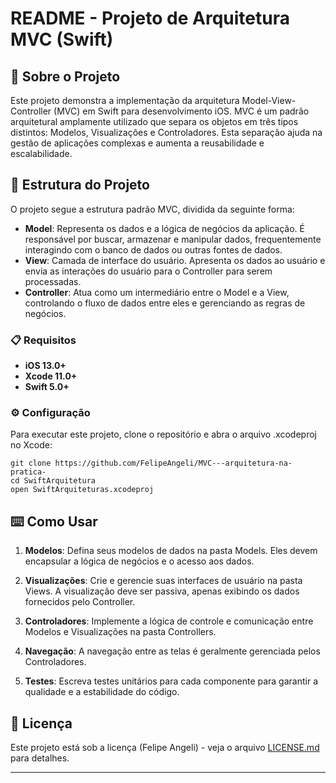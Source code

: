 # README - Projeto de Arquitetura MVC (Swift)


## 🚀 Sobre o Projeto

Este projeto demonstra a implementação da arquitetura Model-View-Controller (MVC) em Swift para desenvolvimento iOS. MVC é um padrão arquitetural amplamente utilizado que separa os objetos em três tipos distintos: Modelos, Visualizações e Controladores. Esta separação ajuda na gestão de aplicações complexas e aumenta a reusabilidade e escalabilidade.


## 🚀 Estrutura do Projeto

O projeto segue a estrutura padrão MVC, dividida da seguinte forma:

*  **Model**:  Representa os dados e a lógica de negócios da aplicação. É responsável por buscar, armazenar e manipular dados, frequentemente interagindo com o banco de dados ou outras fontes de dados.
*  **View**: Camada de interface do usuário. Apresenta os dados ao usuário e envia as interações do usuário para o Controller para serem processadas.
*  **Controller**: Atua como um intermediário entre o Model e a View, controlando o fluxo de dados entre eles e gerenciando as regras de negócios.


### 📋 Requisitos

*  **iOS 13.0+**
*  **Xcode 11.0+**
*  **Swift 5.0+**



### ⚙️ Configuração

Para executar este projeto, clone o repositório e abra o arquivo .xcodeproj no Xcode:

```
git clone https://github.com/FelipeAngeli/MVC---arquitetura-na-pratica-
cd SwiftArquitetura
open SwiftArquiteturas.xcodeproj

```


## ⌨️ Como Usar

1. **Modelos**: Defina seus modelos de dados na pasta Models. Eles devem encapsular a lógica de negócios e o acesso aos dados.

2. **Visualizações**:  Crie e gerencie suas interfaces de usuário na pasta Views. A visualização deve ser passiva, apenas exibindo os dados fornecidos pelo Controller.

3. **Controladores**: Implemente a lógica de controle e comunicação entre Modelos e Visualizações na pasta Controllers.

4. **Navegação**: A navegação entre as telas é geralmente gerenciada pelos Controladores.

3. **Testes**: Escreva testes unitários para cada componente para garantir a qualidade e a estabilidade do código.



## 📄 Licença

Este projeto está sob a licença (Felipe Angeli) - veja o arquivo [LICENSE.md](https://github.com/FelipeAngeli/VipCleanSwift) para detalhes.



---
